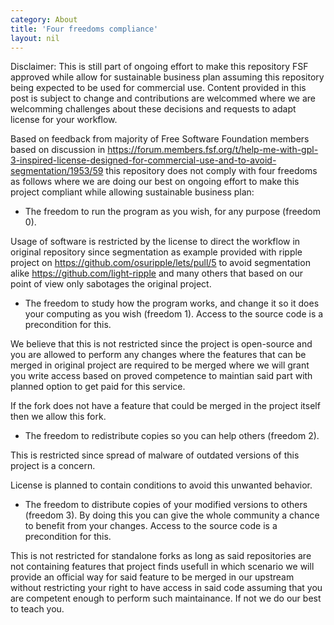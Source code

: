 ```yaml
---
category: About
title: 'Four freedoms compliance'
layout: nil
---
```


Disclaimer: This is still part of ongoing effort to make this repository FSF approved while allow for sustainable business plan assuming this repository being expected to be used for commercial use.
Content provided in this post is subject to change and contributions are welcommed where we are welcomming challenges about these decisions and requests to adapt license for your workflow.

Based on feedback from majority of Free Software Foundation members based on discussion in https://forum.members.fsf.org/t/help-me-with-gpl-3-inspired-license-designed-for-commercial-use-and-to-avoid-segmentation/1953/59 this repository does not comply with four freedoms as follows where we are doing our best on ongoing effort to make this project compliant while allowing sustainable business plan:

- The freedom to run the program as you wish, for any purpose (freedom 0).

Usage of software is restricted by the license to direct the workflow in original repository since segmentation as example provided with ripple project on https://github.com/osuripple/lets/pull/5 to avoid segmentation alike https://github.com/light-ripple and many others that based on our point of view only sabotages the original project.

- The freedom to study how the program works, and change it so it does your computing as you wish (freedom 1). Access to the source code is a precondition for this.

We believe that this is not restricted since the project is open-source and you are allowed to perform any changes where the features that can be merged in original project are required to be merged where we will grant you write access based on proved competence to maintian said part with planned option to get paid for this service.

If the fork does not have a feature that could be merged in the project itself then we allow this fork.

- The freedom to redistribute copies so you can help others (freedom 2).

This is restricted since spread of malware of outdated versions of this project is a concern.

License is planned to contain conditions to avoid this unwanted behavior.

- The freedom to distribute copies of your modified versions to others (freedom 3). By doing this you can give the whole community a chance to benefit from your changes. Access to the source code is a precondition for this.

This is not restricted for standalone forks as long as said repositories are not containing features that project finds usefull in which scenario we will provide an official way for said feature to be merged in our upstream without restricting your right to have access in said code assuming that you are competent enough to perform such maintainance. If not we do our best to teach you.